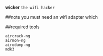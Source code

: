   **wicker**
`the wifi hacker`

##note
you must need an wifi adapter which 

##required tools
```
aircrack-ng
airmon-ng
airodump-ng
mdk3
```
